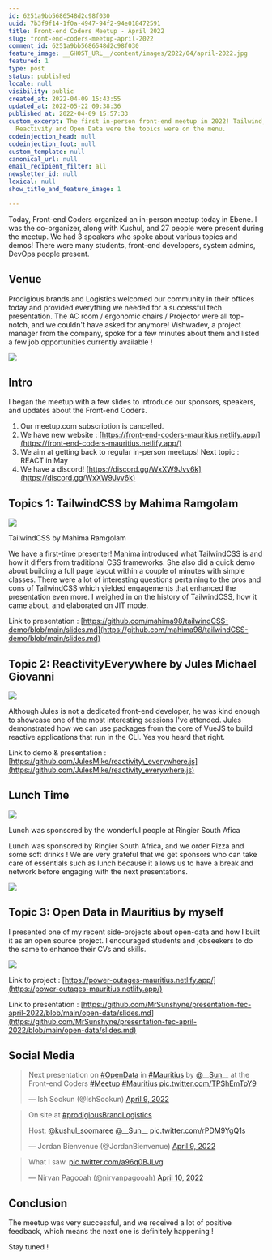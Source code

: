 ```yaml
---
id: 6251a9bb5686548d2c98f030
uuid: 7b3f9f14-1f0a-4947-94f2-94e018472591
title: Front-end Coders Meetup - April 2022
slug: front-end-coders-meetup-april-2022
comment_id: 6251a9bb5686548d2c98f030
feature_image: __GHOST_URL__/content/images/2022/04/april-2022.jpg
featured: 1
type: post
status: published
locale: null
visibility: public
created_at: 2022-04-09 15:43:55
updated_at: 2022-05-22 09:38:36
published_at: 2022-04-09 15:57:33
custom_excerpt: The first in-person front-end meetup in 2022! Tailwind,
  Reactivity and Open Data were the topics were on the menu.
codeinjection_head: null
codeinjection_foot: null
custom_template: null
canonical_url: null
email_recipient_filter: all
newsletter_id: null
lexical: null
show_title_and_feature_image: 1

---
```


Today, Front-end Coders organized an in-person meetup today in Ebene. I was the co-organizer, along with Kushul, and 27 people were present during the meetup. We had 3 speakers who spoke about various topics and demos! There were many students, front-end developers, system admins, DevOps people present.

## Venue

Prodigious brands and Logistics welcomed our community in their offices today and provided everything we needed for a successful tech presentation. The AC room / ergonomic chairs / Projector were all top-notch, and we couldn't have asked for anymore! Vishwadev, a project manager from the company, spoke for a few minutes about them and listed a few job opportunities currently available !

![](__GHOST_URL__/content/images/2022/04/fec-april-group-photo.jpg)

## Intro

I began the meetup with a few slides to introduce our sponsors, speakers, and updates about the Front-end Coders.

1.  Our meetup.com subscription is cancelled.
2.  We have new website : [https://front-end-coders-mauritius.netlify.app/](https://front-end-coders-mauritius.netlify.app/)
3.  We aim at getting back to regular in-person meetups! Next topic : REACT in May
4.  We have a discord! [https://discord.gg/WxXW9Jvv6k](https://discord.gg/WxXW9Jvv6k)

## Topics 1: TailwindCSS by Mahima Ramgolam

![](__GHOST_URL__/content/images/2022/04/mahima-ramgolam-presentation-tailwind.jpg)

TailwindCSS by Mahima Ramgolam

We have a first-time presenter! Mahima introduced what TailwindCSS is and how it differs from traditional CSS frameworks. She also did a quick demo about building a full page layout within a couple of minutes with simple classes. There were a lot of interesting questions pertaining to the pros and cons of TailwindCSS which yielded engagements that enhanced the presentation even more. I weighed in on the history of TailwindCSS, how it came about, and elaborated on JIT mode.

Link to presentation : [https://github.com/mahima98/tailwindCSS-demo/blob/main/slides.md](https://github.com/mahima98/tailwindCSS-demo/blob/main/slides.md)

## Topic 2: ReactivityEverywhere by Jules Michael Giovanni

![](__GHOST_URL__/content/images/2022/04/jules-giovanni-reactivity-presentation.jpg)

Although Jules is not a dedicated front-end developer, he was kind enough to showcase one of the most interesting sessions I've attended. Jules demonstrated how we can use packages from the core of VueJS to build reactive applications that run in the CLI. Yes you heard that right.

Link to demo & presentation : [https://github.com/JulesMike/reactivity\_everywhere.js](https://github.com/JulesMike/reactivity_everywhere.js)

## Lunch Time

![](__GHOST_URL__/content/images/2022/04/image.png)

Lunch was sponsored by the wonderful people at Ringier South Afica

Lunch was sponsored by Ringier South Africa, and we order Pizza and some soft drinks ! We are very grateful that we get sponsors who can take care of essentials such as lunch because it allows us to have a break and network before engaging with the next presentations.

![](__GHOST_URL__/content/images/2022/04/lunch-pizza-meetup.jpg)

## Topic 3: Open Data in Mauritius by myself

I presented one of my recent side-projects about open-data and how I built it as an open source project. I encouraged students and jobseekers to do the same to enhance their CVs and skills.

![](__GHOST_URL__/content/images/2022/04/sandeep-ramgolam-open-data-presentation.jpg)

Link to project : [https://power-outages-mauritius.netlify.app/](https://power-outages-mauritius.netlify.app/)

Link to presentation : [https://github.com/MrSunshyne/presentation-fec-april-2022/blob/main/open-data/slides.md](https://github.com/MrSunshyne/presentation-fec-april-2022/blob/main/open-data/slides.md)

## Social Media

> Next presentation on [#OpenData](https://twitter.com/hashtag/OpenData?src=hash&ref_src=twsrc%5Etfw) in [#Mauritius](https://twitter.com/hashtag/Mauritius?src=hash&ref_src=twsrc%5Etfw) by [@\_\_Sun\_\_](https://twitter.com/__Sun__?ref_src=twsrc%5Etfw) at the Front-end Coders [#Meetup](https://twitter.com/hashtag/Meetup?src=hash&ref_src=twsrc%5Etfw) [#Mauritius](https://twitter.com/hashtag/Mauritius?src=hash&ref_src=twsrc%5Etfw) [pic.twitter.com/TPShEmTpY9](https://t.co/TPShEmTpY9)
> 
> — Ish Sookun (@IshSookun) [April 9, 2022](https://twitter.com/IshSookun/status/1512719834471022596?ref_src=twsrc%5Etfw)

> On site at [#prodigiousBrandLogistics](https://twitter.com/hashtag/prodigiousBrandLogistics?src=hash&ref_src=twsrc%5Etfw)  
>   
> Host: [@kushul\_soomaree](https://twitter.com/kushul_soomaree?ref_src=twsrc%5Etfw) [@\_\_Sun\_\_](https://twitter.com/__Sun__?ref_src=twsrc%5Etfw) [pic.twitter.com/rPDM9YgQ1s](https://t.co/rPDM9YgQ1s)
> 
> — Jordan Bienvenue (@JordanBienvenue) [April 9, 2022](https://twitter.com/JordanBienvenue/status/1512683624528707587?ref_src=twsrc%5Etfw)

> What I saw. [pic.twitter.com/a96q0BJLvg](https://t.co/a96q0BJLvg)
> 
> — Nirvan Pagooah (@nirvanpagooah) [April 10, 2022](https://twitter.com/nirvanpagooah/status/1513028420854517766?ref_src=twsrc%5Etfw)

## Conclusion

The meetup was very successful, and we received a lot of positive feedback, which means the next one is definitely happening !

Stay tuned !